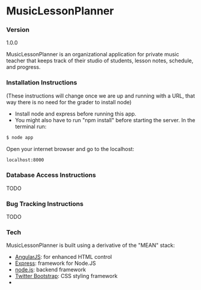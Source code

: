 # MusicLessonPlanner

### Version
1.0.0

MusicLessonPlanner is an organizational application for private music teacher that keeps track of their studio of students, lesson notes, schedule, and progress.

### Installation Instructions

(These instructions will change once we are up and running with a URL, that way there is no need for the grader to install node)

- Install node and express before running this app. 
- You might also have to run "npm install" before starting the server.
In the terminal run:
```sh
$ node app
```
Open your internet browser and go to the localhost:
```sh
localhost:8000
```

### Database Access Instructions

TODO

### Bug Tracking Instructions

TODO

### Tech

MusicLessonPlanner is built using a derivative of the "MEAN" stack:
* [AngularJS]: for enhanced HTML control
* [Express]: framework for Node.JS
* [node.js]: backend framework
* [Twitter Bootstrap]: CSS styling framework
* [SQLite3]: Database


[node.js]:http://nodejs.org
[Twitter Bootstrap]:http://twitter.github.com/bootstrap/
[express]:http://expressjs.com
[AngularJS]:http://angularjs.org
[SQLite3]:https://sqlite.org
